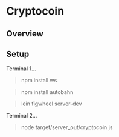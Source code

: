 # Cryptocoin

## Overview

## Setup


Terminal 1...

> npm install ws

> npm install autobahn

> lein figwheel server-dev


Terminal 2...

> node target/server_out/cryptocoin.js
